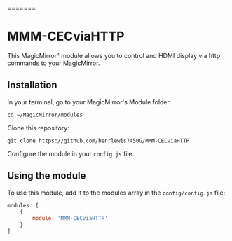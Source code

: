 =======
# MMM-CECviaHTTP

This MagicMirror² module allows you to control and HDMI display via http commands to your MagicMirror.

## Installation

In your terminal, go to your MagicMirror's Module folder:
````
cd ~/MagicMirror/modules
````

Clone this repository:
````
git clone https://github.com/benrlewis7450G/MMM-CECviaHTTP
````

Configure the module in your `config.js` file.

## Using the module

To use this module, add it to the modules array in the `config/config.js` file:
````javascript
modules: [
	{
		module: 'MMM-CECviaHTTP'
	}
] 
````
